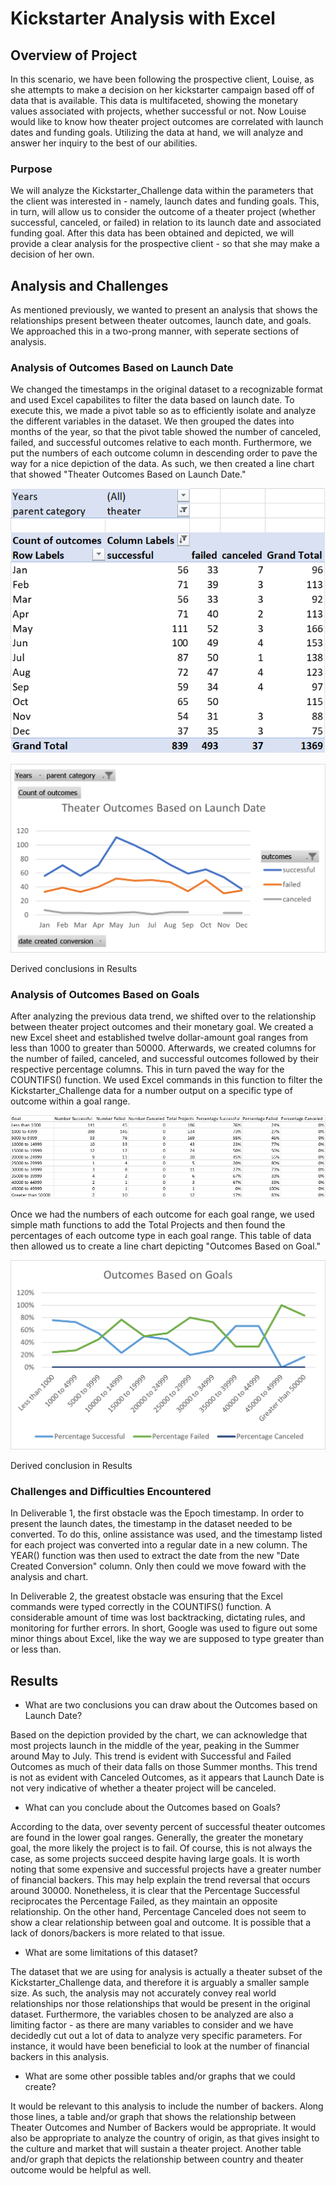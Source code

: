 # Kickstarter Analysis with Excel

## Overview of Project
In this scenario, we have been following the prospective client, Louise, as she attempts to make a decision on her kickstarter campaign based off of data that is available. This data is multifaceted, showing the monetary values associated with projects, whether successful or not. Now Louise would like to know how theater project outcomes are correlated with launch dates and funding goals. Utilizing the data at hand, we will analyze and answer her inquiry to the best of our abilities. 

### Purpose
We will analyze the Kickstarter_Challenge data within the parameters that the client was interested in - namely, launch dates and funding goals. This, in turn, will allow us to consider the outcome of a theater project (whether successful, canceled, or failed) in relation to its launch date and associated funding goal. After this data has been obtained and depicted, we will provide a clear analysis for the prospective client - so that she may make a decision of her own.

## Analysis and Challenges
As mentioned previously, we wanted to present an analysis that shows the relationships present between theater outcomes, launch date, and goals. We approached this in a two-prong manner, with seperate sections of analysis. 

### Analysis of Outcomes Based on Launch Date
We changed the timestamps in the original dataset to a recognizable format and used Excel capabilites to filter the data based on launch date. To execute this, we made a pivot table so as to efficiently isolate and analyze the different variables in the dataset. We then grouped the dates into months of the year, so that the pivot table showed the number of canceled, failed, and successful outcomes relative to each month. Furthermore, we put the numbers of each outcome column in descending order to pave the way for a nice depiction of the data. As such, we then created a line chart that showed "Theater Outcomes Based on Launch Date."

![Theater_Outcomes_vs_Launch_Data](https://github.com/JV348/kickstarter-analysis/blob/c63905168076e5f2373dfeca756d910afca16370/Resources/Theater_Outcomes_vs_Launch_Data.png)


![Theater_Outcomes_vs_Launch](https://github.com/JV348/kickstarter-analysis/blob/c63905168076e5f2373dfeca756d910afca16370/Resources/Theater_Outcomes_vs_Launch.png)

Derived conclusions in Results 


### Analysis of Outcomes Based on Goals
After analyzing the previous data trend, we shifted over to the relationship between theater project outcomes and their monetary goal. We created a new Excel sheet and established twelve dollar-amount goal ranges from less than 1000 to greater than 50000. Afterwards, we created columns for the number of failed, canceled, and successful outcomes followed by their respective percentage columns. This in turn paved the way for the COUNTIFS() function. We used Excel commands in this function to filter the Kickstarter_Challenge data for a number output on a specific type of outcome within a goal range. 

![Outcomes_vs_Goals_Data](https://github.com/JV348/kickstarter-analysis/blob/c63905168076e5f2373dfeca756d910afca16370/Resources/Outcomes_vs_Goals_Data.png)

Once we had the numbers of each outcome for each goal range, we used simple math functions to add the Total Projects and then found the percentages of each outcome type in each goal range. This table of data then allowed us to create a line chart depicting "Outcomes Based on Goal."

![Outcomes_vs_Goals](https://github.com/JV348/kickstarter-analysis/blob/c63905168076e5f2373dfeca756d910afca16370/Resources/Outcomes_vs_Goals.png)

Derived conclusion in Results
 

### Challenges and Difficulties Encountered
In Deliverable 1, the first obstacle was the Epoch timestamp. In order to present the launch dates, the timestamp in the dataset needed to be converted. To do this, online assistance was used, and the timestamp listed for each project was converted into a regular date in a new column. The YEAR() function was then used to extract the date from the new "Date Created Conversion" column. Only then could we move foward with the analysis and chart. 

In Deliverable 2, the greatest obstacle was ensuring that the Excel commands were typed correctly in the COUNTIFS() function. A considerable amount of time was lost backtracking, dictating rules, and monitoring for further errors. In short, Google was used to figure out some minor things about Excel, like the way we are supposed to type greater than or less than. 


## Results

- What are two conclusions you can draw about the Outcomes based on Launch Date?

Based on the depiction provided by the chart, we can acknowledge that most projects launch in the middle of the year, peaking in the Summer around May to July. This trend is evident with Successful and Failed Outcomes as much of their data falls on those Summer months. 
This trend is not as evident with Canceled Outcomes, as it appears that Launch Date is not very indicative of whether a theater project will be canceled. 

- What can you conclude about the Outcomes based on Goals?

According to the data, over seventy percent of successful theater outcomes are found in the lower goal ranges. Generally, the greater the  monetary goal, the more likely the project is to fail. Of course, this is not always the case, as some projects succeed despite having large goals. It is worth noting that some expensive and successful projects have a greater number of financial backers. This may help explain the trend reversal that occurs around 30000. 
Nonetheless, it is clear that the Percentage Successful reciprocates the Percentage Failed, as they maintain an opposite relationship. On the other hand, Percentage Canceled does not seem to show a clear relationship between goal and outcome. It is possible that a lack of donors/backers is more related to that issue. 

- What are some limitations of this dataset?

The dataset that we are using for analysis is actually a theater subset of the Kickstarter_Challenge data, and therefore it is arguably a smaller sample size. As such, the analysis may not accurately convey real world relationships nor those relationships that would be present in the original dataset. Furthermore, the variables chosen to be analyzed are also a limiting factor - as there are many variables to consider and we have decidedly cut out a lot of data to analyze very specific parameters. For instance, it would have been beneficial to look at the number of financial backers in this analysis. 

- What are some other possible tables and/or graphs that we could create?

It would be relevant to this analysis to include the number of backers. Along those lines, a table and/or graph that shows the relationship between Theater Outcomes and Number of Backers would be appropriate. It would also be appropriate to analyze the country of origin, as that gives insight to the culture and market that will sustain a theater project. Another table and/or graph that depicts the relationship between country and theater outcome would be helpful as well. 
